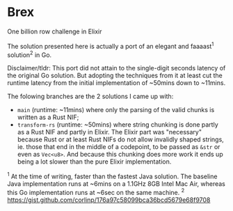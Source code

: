 # Brex

One billion row challenge in Elixir

The solution presented here is actually a port of an elegant and faaaast<sup>1</sup> solution<sup>2</sup> in Go.

Disclaimer/tldr: This port did not attain to the single-digit seconds latency of the original Go solution. But adopting the techniques from it at least cut the runtime latency from the initial implementation of ~50mins down to ~11mins.

The folowing branches are the 2 solutions I came up with:
- `main` (runtime: ~11mins) where only the parsing of the valid chunks is written as a Rust NIF; 
- `transform-rs` (runtime: ~50mins) where string chunking is done partly as a Rust NIF and partly in Elixir. The Elixir part was "necessary" because Rust or at least Rust NIFs do not allow invalidly shaped strings, ie. those that end in the middle of a codepoint, to be passed as `&str` or even as `Vec<u8>`. And because this chunking does more work it ends up being a lot slower than the pure Elixir implementation.

<sup>1</sup> At the time of writing, faster than the fastest Java solution. The baseline Java implementation runs at ~6mins on a 1.1GHz 8GB Intel Mac Air, whereas this Go implementation runs at ~6sec on the same machine.
<sup>2</sup> https://gist.github.com/corlinp/176a97c58099bca36bcd5679e68f9708